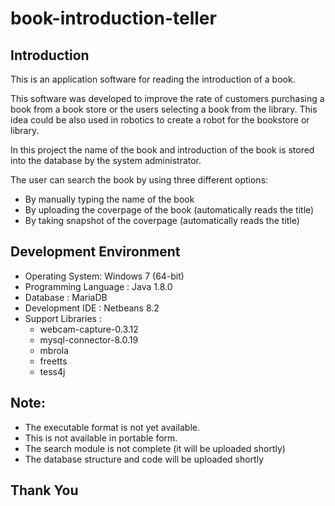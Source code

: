 <h1>book-introduction-teller</h1>
<h2>Introduction</h2>
<p>This is an application software for reading the introduction of a book.</p>
<p>This software was developed to improve the rate of customers purchasing a book from a book store or the users selecting a book from the library. This idea could be also used in robotics to create a robot for the bookstore or library.</p>
<p>In this project the name of the book and introduction of the book is stored into the database by the system administrator.</p>
<p>The user can search the book by using three different options:<p>
<ul>
  <li>By manually typing the name of the book</li>
  <li>By uploading the coverpage of the book (automatically reads the title)</li>
  <li>By taking snapshot of the coverpage (automatically reads the title)</li>
</ul>
<h2>Development Environment</h2>
<ul>
  <li>Operating System: Windows 7 (64-bit)</li>
  <li>Programming Language : Java 1.8.0</li>
  <li>Database : MariaDB</li>
  <li>Development IDE : Netbeans 8.2</li>
  <li>Support Libraries :
    <ul>
      <li>webcam-capture-0.3.12</li>
      <li>mysql-connector-8.0.19</li>
      <li>mbrola</li>
      <li>freetts</li>
      <li>tess4j</li>
    </ul>
  </li>
</ul>
<h2>Note:</h2>
<ul>
  <li>The executable format is not yet available.</li>
  <li>This is not available in portable form.</li>
  <li>The search module is not complete (it will be uploaded shortly)</li>
  <li>The database structure and code will be uploaded shortly</li>
</ul>
<h2>Thank You</h2>
